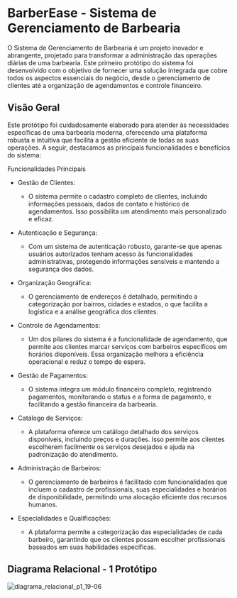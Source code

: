 # BarberEase - Sistema de Gerenciamento de Barbearia

O Sistema de Gerenciamento de Barbearia é um projeto inovador e abrangente, projetado para transformar a administração das operações diárias de uma barbearia. Este primeiro protótipo do sistema foi desenvolvido com o objetivo de fornecer uma solução integrada que cobre todos os aspectos essenciais do negócio, desde o gerenciamento de clientes até a organização de agendamentos e controle financeiro.

## Visão Geral
 
Este protótipo foi cuidadosamente elaborado para atender às necessidades específicas de uma barbearia moderna, oferecendo uma plataforma robusta e intuitiva que facilita a gestão eficiente de todas as suas operações. A seguir, destacamos as principais funcionalidades e benefícios do sistema:

Funcionalidades Principais
- Gestão de Clientes: 
  - O sistema permite o cadastro completo de clientes, incluindo informações pessoais, dados de contato e histórico de agendamentos. Isso possibilita um atendimento mais personalizado e eficaz.

- Autenticação e Segurança:
  - Com um sistema de autenticação robusto, garante-se que apenas usuários autorizados tenham acesso às funcionalidades administrativas, protegendo informações sensíveis e mantendo a segurança dos dados.

- Organização Geográfica: 
  - O gerenciamento de endereços é detalhado, permitindo a categorização por bairros, cidades e estados, o que facilita a logística e a análise geográfica dos clientes.

- Controle de Agendamentos: 
  - Um dos pilares do sistema é a funcionalidade de agendamento, que permite aos clientes marcar serviços com barbeiros específicos em horários disponíveis. Essa organização melhora a eficiência operacional e reduz o tempo de espera.

- Gestão de Pagamentos: 
  - O sistema integra um módulo financeiro completo, registrando pagamentos, monitorando o status e a forma de pagamento, e facilitando a gestão financeira da barbearia.

- Catálogo de Serviços: 
  - A plataforma oferece um catálogo detalhado dos serviços disponíveis, incluindo preços e durações. Isso permite aos clientes escolherem facilmente os serviços desejados e ajuda na padronização do atendimento.

- Administração de Barbeiros: 
  - O gerenciamento de barbeiros é facilitado com funcionalidades que incluem o cadastro de profissionais, suas especialidades e horários de disponibilidade, permitindo uma alocação eficiente dos recursos humanos.

- Especialidades e Qualificações: 
  - A plataforma permite a categorização das especialidades de cada barbeiro, garantindo que os clientes possam escolher profissionais baseados em suas habilidades específicas.

 ## Diagrama Relacional - 1 Protótipo
 ![diagrama_relacional_p1_19-06](https://github.com/gefersonholdorf/project_barber_ease/assets/68699314/e3c791d4-2c25-4ccb-90bd-99df9fe2fed0)
